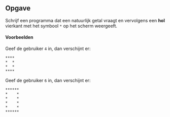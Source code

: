 ## Opgave
Schrijf een programma dat een natuurlijk getal vraagt en vervolgens een **hol** vierkant met het symbool `*` op het scherm weergeeft.

#### Voorbeelden
Geef de gebruiker `4` in, dan verschijnt er:
```
****
*  *
*  *
****
```

Geef de gebruiker `6` in, dan verschijnt er:
```
******
*    *
*    *
*    *
*    *
******
```